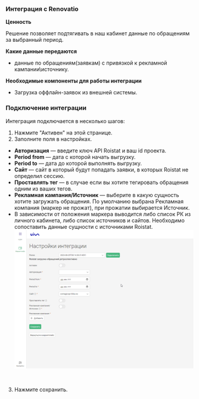 ### Интеграция с Renovatio  <br />  

**Ценность**  <br />

Решение позволяет подтягивать в наш кабинет данные по обращениям за выбранный период.  <br />

**Какие данные передаются**   <br />
- данные по обращениям(заявкам) с привязкой к рекламной кампании\источнику.   <br /> 

**Необходимые компоненты для работы интеграции**  <br /> 
- Загрузка оффлайн-заявок из внешней системы.   <br /> 

### Подключение интеграции   <br />
Интеграция подключается в несколько шагов:  <br />

1. Нажмите "Активен" на этой странице.  <br />
2. Заполните поля в настройках.   <br />

- **Авторизация** — введите ключ API Roistat и ваш id проекта.    
- **Period from** — дата с которой начать выгрузку.  
- **Period to** — дата до которой выполнять выгрузку.  
- **Сайт** — сайт в который будут попадать заявки, в которых Roistat не определил сессию.  
- **Проставлять тег** — в случае если вы хотите тегировать обращения одним из ваших тегов.  
- **Рекламная кампания/Источник** — выберите в какую сущность хотите загружать обращения.
По умолчанию выбрана Рекламная компания (маркер не прожат), при прожатии выбирается Источник.
 - В зависимости от положения маркера выводится либо список РК из личного кабинета, либо список источников и сайтов. Необходимо сопоставить данные сущности с источниками Roistat.   
![image](roistat_2.gif)
 <br />

3. Нажмите сохранить.  


